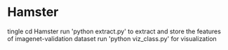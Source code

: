 # Hamster
tingle
cd Hamster
run 'python extract.py' to extract and store the features of imagenet-validation dataset
run 'python viz_class.py' for visualization
